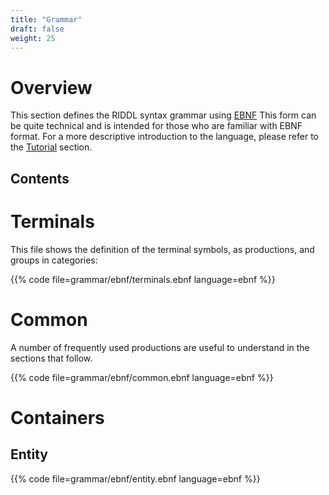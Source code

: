 ```yaml
---
title: "Grammar"
draft: false
weight: 25
---
```


# Overview
This section defines the RIDDL syntax grammar using [EBNF](https://en.wikipedia.org/wiki/Extended_Backus%E2%80%93Naur_form)
This form can be quite technical and is intended for those who are familiar with
EBNF format.  For a more descriptive introduction to the language, please 
refer to the [Tutorial](../tutorial) section.

## Contents


# Terminals
This file shows the definition of the terminal symbols, as productions, and 
groups in categories:

{{% code file=grammar/ebnf/terminals.ebnf language=ebnf %}}

# Common
A number of frequently used productions are useful to understand in the 
sections that follow.

{{% code file=grammar/ebnf/common.ebnf language=ebnf %}}

# Containers

## Entity
{{% code file=grammar/ebnf/entity.ebnf language=ebnf %}}
